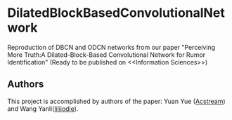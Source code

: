 # DilatedBlockBasedConvolutionalNetwork
Reproduction of DBCN and ODCN networks from our paper "Perceiving More Truth:A Dilated-Block-Based Convolutional Network for Rumor Identification" (Ready to be published on &lt;&lt;Information Sciences>>)
## Authors
This project is accomplished by authors of the paper: Yuan Yue ([Acstream](https://github.com/Acstream)) and Wang Yanli([lilijodie](https://github.com/lilijodie)).
